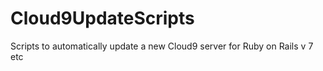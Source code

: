 # Cloud9UpdateScripts
Scripts to automatically update a new Cloud9 server for Ruby on Rails v 7 etc
